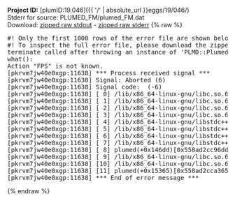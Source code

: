 **Project ID:** [plumID:19.046]({{ '/' | absolute_url }}eggs/19/046/)  
Stderr for source:  PLUMED_FM/plumed_FM.dat   
Download: [zipped raw stdout](plumed_FM.dat.plumed.stdout.txt.zip) - [zipped raw stderr](plumed_FM.dat.plumed.stderr.txt.zip) 
{% raw %}
<pre>
#! Only the first 1000 rows of the error file are shown below
#! To inspect the full error file, please download the zipped raw stderr file above
terminate called after throwing an instance of 'PLMD::Plumed::Exception'
what():
Action "FPS" is not known.
[pkrvm7jw40e0xgp:11638] *** Process received signal ***
[pkrvm7jw40e0xgp:11638] Signal: Aborted (6)
[pkrvm7jw40e0xgp:11638] Signal code:  (-6)
[pkrvm7jw40e0xgp:11638] [ 0] /lib/x86_64-linux-gnu/libc.so.6(+0x45330)[0x7fd708845330]
[pkrvm7jw40e0xgp:11638] [ 1] /lib/x86_64-linux-gnu/libc.so.6(pthread_kill+0x11c)[0x7fd70889eb2c]
[pkrvm7jw40e0xgp:11638] [ 2] /lib/x86_64-linux-gnu/libc.so.6(gsignal+0x1e)[0x7fd70884527e]
[pkrvm7jw40e0xgp:11638] [ 3] /lib/x86_64-linux-gnu/libc.so.6(abort+0xdf)[0x7fd7088288ff]
[pkrvm7jw40e0xgp:11638] [ 4] /lib/x86_64-linux-gnu/libstdc++.so.6(+0xa5ff5)[0x7fd708ca5ff5]
[pkrvm7jw40e0xgp:11638] [ 5] /lib/x86_64-linux-gnu/libstdc++.so.6(+0xbb0da)[0x7fd708cbb0da]
[pkrvm7jw40e0xgp:11638] [ 6] /lib/x86_64-linux-gnu/libstdc++.so.6(_ZSt10unexpectedv+0x0)[0x7fd708ca5a55]
[pkrvm7jw40e0xgp:11638] [ 7] /lib/x86_64-linux-gnu/libstdc++.so.6(+0xa5a6f)[0x7fd708ca5a6f]
[pkrvm7jw40e0xgp:11638] [ 8] plumed(+0x146dd)[0x558ad2cc96dd]
[pkrvm7jw40e0xgp:11638] [ 9] /lib/x86_64-linux-gnu/libc.so.6(+0x2a1ca)[0x7fd70882a1ca]
[pkrvm7jw40e0xgp:11638] [10] /lib/x86_64-linux-gnu/libc.so.6(__libc_start_main+0x8b)[0x7fd70882a28b]
[pkrvm7jw40e0xgp:11638] [11] plumed(+0x15365)[0x558ad2cca365]
[pkrvm7jw40e0xgp:11638] *** End of error message ***
</pre>
{% endraw %}
